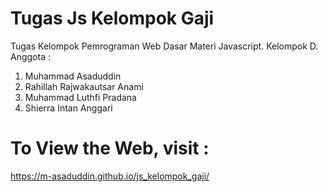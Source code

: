 # Tugas Js Kelompok Gaji
Tugas Kelompok Pemrograman Web Dasar Materi Javascript. Kelompok D. <br>
Anggota : <br>
<ol>
  <li>Muhammad Asaduddin</li>
  <li>Rahillah Rajwakautsar Anami</li>
  <li>Muhammad Luthfi Pradana</li>
  <li>Shierra Intan Anggari</li>
</ol>

# To View the Web, visit : <br>
https://m-asaduddin.github.io/js_kelompok_gaji/
